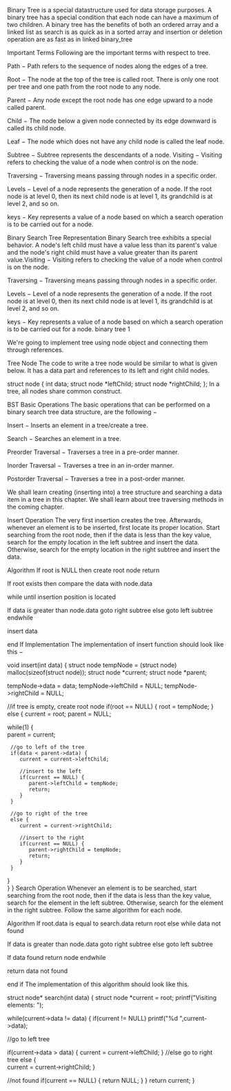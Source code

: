 Binary Tree is a special datastructure used for data storage purposes. A binary tree has a special condition that each node can have a maximum of two children. A binary tree has the benefits of both an ordered array and a linked list as search is as quick as in a sorted array and insertion or deletion operation are as fast as in linked binary_tree

Important Terms Following are the important terms with respect to tree.

Path − Path refers to the sequence of nodes along the edges of a tree.

Root − The node at the top of the tree is called root. There is only one root per tree and one path from the root node to any node.

Parent − Any node except the root node has one edge upward to a node called parent.

Child − The node below a given node connected by its edge downward is called its child node.

Leaf − The node which does not have any child node is called the leaf node.

Subtree − Subtree represents the descendants of a node. Visiting − Visiting refers to checking the value of a node when control is on the node.

Traversing − Traversing means passing through nodes in a specific order.

Levels − Level of a node represents the generation of a node. If the root node is at level 0, then its next child node is at level 1, its grandchild is at level 2, and so on.

keys − Key represents a value of a node based on which a search operation is to be carried out for a node.

Binary Search Tree Representation Binary Search tree exhibits a special behavior. A node's left child must have a value less than its parent's value and the node's right child must have a value greater than its parent value.Visiting − Visiting refers to checking the value of a node when control is on the node.

Traversing − Traversing means passing through nodes in a specific order.

Levels − Level of a node represents the generation of a node. If the root node is at level 0, then its next child node is at level 1, its grandchild is at level 2, and so on.

keys − Key represents a value of a node based on which a search operation is to be carried out for a node. binary tree 1

We're going to implement tree using node object and connecting them through references.

Tree Node The code to write a tree node would be similar to what is given below. It has a data part and references to its left and right child nodes.

struct node { int data;
struct node *leftChild; struct node *rightChild; }; In a tree, all nodes share common construct.

BST Basic Operations The basic operations that can be performed on a binary search tree data structure, are the following −

Insert − Inserts an element in a tree/create a tree.

Search − Searches an element in a tree.

Preorder Traversal − Traverses a tree in a pre-order manner.

Inorder Traversal − Traverses a tree in an in-order manner.

Postorder Traversal − Traverses a tree in a post-order manner.

We shall learn creating (inserting into) a tree structure and searching a data item in a tree in this chapter. We shall learn about tree traversing methods in the coming chapter.

Insert Operation The very first insertion creates the tree. Afterwards, whenever an element is to be inserted, first locate its proper location. Start searching from the root node, then if the data is less than the key value, search for the empty location in the left subtree and insert the data. Otherwise, search for the empty location in the right subtree and insert the data.

Algorithm If root is NULL then create root node return

If root exists then compare the data with node.data

while until insertion position is located

  If data is greater than node.data
     goto right subtree
  else
     goto left subtree
endwhile

insert data

end If
Implementation The implementation of insert function should look like this −

void insert(int data) { struct node tempNode = (struct node) malloc(sizeof(struct node)); struct node *current; struct node *parent;

tempNode->data = data; tempNode->leftChild = NULL; tempNode->rightChild = NULL;

//if tree is empty, create root node if(root == NULL) { root = tempNode; } else { current = root; parent = NULL;

  while(1) {                
     parent = current;

     //go to left of the tree
     if(data < parent->data) {
        current = current->leftChild;                
        
        //insert to the left
        if(current == NULL) {
           parent->leftChild = tempNode;
           return;
        }
     }
		
     //go to right of the tree
     else {
        current = current->rightChild;
        
        //insert to the right
        if(current == NULL) {
           parent->rightChild = tempNode;
           return;
        }
     }
  }            
} } Search Operation Whenever an element is to be searched, start searching from the root node, then if the data is less than the key value, search for the element in the left subtree. Otherwise, search for the element in the right subtree. Follow the same algorithm for each node.

Algorithm If root.data is equal to search.data return root else while data not found

  If data is greater than node.data
     goto right subtree
  else
     goto left subtree
     
  If data found
     return node
endwhile

return data not found

end if
The implementation of this algorithm should look like this.

struct node* search(int data) { struct node *current = root; printf("Visiting elements: ");

while(current->data != data) { if(current != NULL) printf("%d ",current->data);

  //go to left tree

  if(current->data > data) {
     current = current->leftChild;
  }
  //else go to right tree
  else {                
     current = current->rightChild;
  }

  //not found
  if(current == NULL) {
     return NULL;
  }
} return current; }
